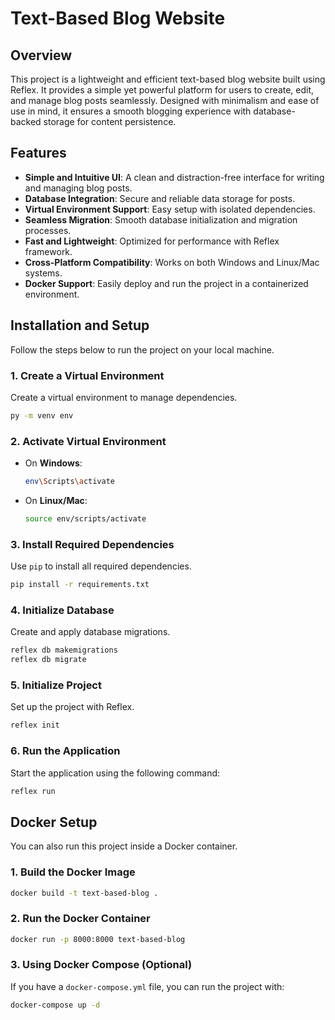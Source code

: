 # Text-Based Blog Website

## Overview
This project is a lightweight and efficient text-based blog website built using Reflex. It provides a simple yet powerful platform for users to create, edit, and manage blog posts seamlessly. Designed with minimalism and ease of use in mind, it ensures a smooth blogging experience with database-backed storage for content persistence.

## Features
- **Simple and Intuitive UI**: A clean and distraction-free interface for writing and managing blog posts.
- **Database Integration**: Secure and reliable data storage for posts.
- **Virtual Environment Support**: Easy setup with isolated dependencies.
- **Seamless Migration**: Smooth database initialization and migration processes.
- **Fast and Lightweight**: Optimized for performance with Reflex framework.
- **Cross-Platform Compatibility**: Works on both Windows and Linux/Mac systems.
- **Docker Support**: Easily deploy and run the project in a containerized environment.

## Installation and Setup
Follow the steps below to run the project on your local machine.

### 1. Create a Virtual Environment
Create a virtual environment to manage dependencies.
```sh
py -m venv env
```

### 2. Activate Virtual Environment
- On **Windows**:
  ```sh
  env\Scripts\activate
  ```
- On **Linux/Mac**:
  ```sh
  source env/scripts/activate
  ```

### 3. Install Required Dependencies
Use `pip` to install all required dependencies.
```sh
pip install -r requirements.txt
```

### 4. Initialize Database
Create and apply database migrations.
```sh
reflex db makemigrations
reflex db migrate
```

### 5. Initialize Project
Set up the project with Reflex.
```sh
reflex init
```

### 6. Run the Application
Start the application using the following command:
```sh
reflex run
```

## Docker Setup
You can also run this project inside a Docker container.

### 1. Build the Docker Image
```sh
docker build -t text-based-blog .
```

### 2. Run the Docker Container
```sh
docker run -p 8000:8000 text-based-blog
```

### 3. Using Docker Compose (Optional)
If you have a `docker-compose.yml` file, you can run the project with:
```sh
docker-compose up -d
```
